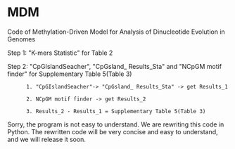 # MDM
Code of Methylation-Driven Model for Analysis of Dinucleotide Evolution in Genomes

Step 1: "K-mers Statistic" for Table 2

Step 2: "CpGIslandSeacher", "CpGsland_ Results_Sta" and "NCpGM motif finder" for Supplementary Table 5(Table 3)

          1. "CpGIslandSeacher"-> "CpGsland_ Results_Sta" -> get Results_1

          2. NCpGM motif finder -> get Results_2
          
          3. Results_2 - Results_1 = Supplementary Table 5(Table 3)
          
Sorry, the program is not easy to understand. We are rewriting this code in  Python. The rewritten code will be very concise and easy to understand, and we will release it soon.
